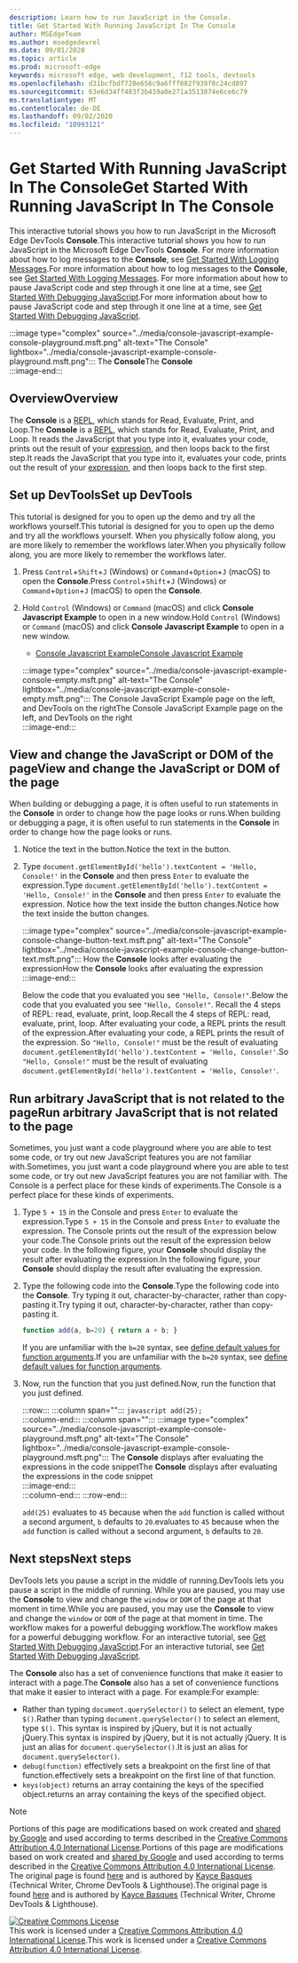 ```yaml
---
description: Learn how to run JavaScript in the Console.
title: Get Started With Running JavaScript In The Console
author: MSEdgeTeam
ms.author: msedgedevrel
ms.date: 09/01/2020
ms.topic: article
ms.prod: microsoft-edge
keywords: microsoft edge, web development, f12 tools, devtools
ms.openlocfilehash: d31bcfbdf728e656c9a6fff882f939f8c24cd897
ms.sourcegitcommit: 63e6d34ff483f3b419a0e271a3513874e6ce6c79
ms.translationtype: MT
ms.contentlocale: de-DE
ms.lasthandoff: 09/02/2020
ms.locfileid: "10993121"
---
```

<!-- Copyright Kayce Basques 

   Licensed under the Apache License, Version 2.0 (the "License");
   you may not use this file except in compliance with the License.
   You may obtain a copy of the License at

       https://www.apache.org/licenses/LICENSE-2.0

   Unless required by applicable law or agreed to in writing, software
   distributed under the License is distributed on an "AS IS" BASIS,
   WITHOUT WARRANTIES OR CONDITIONS OF ANY KIND, either express or implied.
   See the License for the specific language governing permissions and
   limitations under the License.  -->







# <span data-ttu-id="3a2e3-104">Get Started With Running JavaScript In The Console</span><span class="sxs-lookup"><span data-stu-id="3a2e3-104">Get Started With Running JavaScript In The Console</span></span>   



<span data-ttu-id="3a2e3-105">This interactive tutorial shows you how to run JavaScript in the Microsoft Edge DevTools **Console**.</span><span class="sxs-lookup"><span data-stu-id="3a2e3-105">This interactive tutorial shows you how to run JavaScript in the Microsoft Edge DevTools **Console**.</span></span>  <span data-ttu-id="3a2e3-106">For more information about how to log messages to the **Console**, see [Get Started With Logging Messages][DevToolsConsoleLoggingMessages].</span><span class="sxs-lookup"><span data-stu-id="3a2e3-106">For more information about how to log messages to the **Console**, see [Get Started With Logging Messages][DevToolsConsoleLoggingMessages].</span></span>  <span data-ttu-id="3a2e3-107">For more information about how to pause JavaScript code and step through it one line at a time, see [Get Started With Debugging JavaScript][DevToolsJavascriptIndex].</span><span class="sxs-lookup"><span data-stu-id="3a2e3-107">For more information about how to pause JavaScript code and step through it one line at a time, see [Get Started With Debugging JavaScript][DevToolsJavascriptIndex].</span></span>  

:::image type="complex" source="../media/console-javascript-example-console-playground.msft.png" alt-text="The Console" lightbox="../media/console-javascript-example-console-playground.msft.png":::
   <span data-ttu-id="3a2e3-109">The **Console**</span><span class="sxs-lookup"><span data-stu-id="3a2e3-109">The **Console**</span></span>  
:::image-end:::  

## <span data-ttu-id="3a2e3-110">Overview</span><span class="sxs-lookup"><span data-stu-id="3a2e3-110">Overview</span></span>   

<span data-ttu-id="3a2e3-111">The **Console** is a [REPL][WikiReadEvalPrintLoop], which stands for Read, Evaluate, Print, and Loop.</span><span class="sxs-lookup"><span data-stu-id="3a2e3-111">The **Console** is a [REPL][WikiReadEvalPrintLoop], which stands for Read, Evaluate, Print, and Loop.</span></span>  <span data-ttu-id="3a2e3-112">It reads the JavaScript that you type into it, evaluates your code, prints out the result of your [expression][2alityExpressionsVersusStatements], and then loops back to the first step.</span><span class="sxs-lookup"><span data-stu-id="3a2e3-112">It reads the JavaScript that you type into it, evaluates your code, prints out the result of your [expression][2alityExpressionsVersusStatements], and then loops back to the first step.</span></span>  

## <span data-ttu-id="3a2e3-113">Set up DevTools</span><span class="sxs-lookup"><span data-stu-id="3a2e3-113">Set up DevTools</span></span>   

<span data-ttu-id="3a2e3-114">This tutorial is designed for you to open up the demo and try all the workflows yourself.</span><span class="sxs-lookup"><span data-stu-id="3a2e3-114">This tutorial is designed for you to open up the demo and try all the workflows yourself.</span></span>  <span data-ttu-id="3a2e3-115">When you physically follow along, you are more likely to remember the workflows later.</span><span class="sxs-lookup"><span data-stu-id="3a2e3-115">When you physically follow along, you are more likely to remember the workflows later.</span></span>

1.  <span data-ttu-id="3a2e3-116">Press `Control`+`Shift`+`J` \(Windows\) or `Command`+`Option`+`J` \(macOS\) to open the **Console**.</span><span class="sxs-lookup"><span data-stu-id="3a2e3-116">Press `Control`+`Shift`+`J` \(Windows\) or `Command`+`Option`+`J` \(macOS\) to open the **Console**.</span></span>  
1.  <span data-ttu-id="3a2e3-117">Hold `Control` \(Windows\) or `Command` \(macOS\) and click **Console Javascript Example** to open in a new window.</span><span class="sxs-lookup"><span data-stu-id="3a2e3-117">Hold `Control` \(Windows\) or `Command` \(macOS\) and click **Console Javascript Example** to open in a new window.</span></span>  
    
    *   [<span data-ttu-id="3a2e3-118">Console Javascript Example</span><span class="sxs-lookup"><span data-stu-id="3a2e3-118">Console Javascript Example</span></span>][GlitchConsoleJavascriptExample]  
    
    :::image type="complex" source="../media/console-javascript-example-console-empty.msft.png" alt-text="The Console" lightbox="../media/console-javascript-example-console-empty.msft.png":::
       <span data-ttu-id="3a2e3-120">The Console JavaScript Example page on the left, and DevTools on the right</span><span class="sxs-lookup"><span data-stu-id="3a2e3-120">The Console JavaScript Example page on the left, and DevTools on the right</span></span>  
    :::image-end:::  
    
## <span data-ttu-id="3a2e3-121">View and change the JavaScript or DOM of the page</span><span class="sxs-lookup"><span data-stu-id="3a2e3-121">View and change the JavaScript or DOM of the page</span></span>   

<span data-ttu-id="3a2e3-122">When building or debugging a page, it is often useful to run statements in the **Console** in order to change how the page looks or runs.</span><span class="sxs-lookup"><span data-stu-id="3a2e3-122">When building or debugging a page, it is often useful to run statements in the **Console** in order to change how the page looks or runs.</span></span>  
    
1.  <span data-ttu-id="3a2e3-123">Notice the text in the button.</span><span class="sxs-lookup"><span data-stu-id="3a2e3-123">Notice the text in the button.</span></span>  
1.  <span data-ttu-id="3a2e3-124">Type `document.getElementById('hello').textContent = 'Hello, Console!'` in the **Console** and then press `Enter` to evaluate the expression.</span><span class="sxs-lookup"><span data-stu-id="3a2e3-124">Type `document.getElementById('hello').textContent = 'Hello, Console!'` in the **Console** and then press `Enter` to evaluate the expression.</span></span>  <span data-ttu-id="3a2e3-125">Notice how the text inside the button changes.</span><span class="sxs-lookup"><span data-stu-id="3a2e3-125">Notice how the text inside the button changes.</span></span>  
    
    :::image type="complex" source="../media/console-javascript-example-console-change-button-text.msft.png" alt-text="The Console" lightbox="../media/console-javascript-example-console-change-button-text.msft.png":::
       <span data-ttu-id="3a2e3-127">How the **Console** looks after evaluating the expression</span><span class="sxs-lookup"><span data-stu-id="3a2e3-127">How the **Console** looks after evaluating the expression</span></span>  
    :::image-end:::  
    
    <span data-ttu-id="3a2e3-128">Below the code that you evaluated you see `"Hello, Console!"`.</span><span class="sxs-lookup"><span data-stu-id="3a2e3-128">Below the code that you evaluated you see `"Hello, Console!"`.</span></span>  <span data-ttu-id="3a2e3-129">Recall the 4 steps of REPL: read, evaluate, print, loop.</span><span class="sxs-lookup"><span data-stu-id="3a2e3-129">Recall the 4 steps of REPL: read, evaluate, print, loop.</span></span>  <span data-ttu-id="3a2e3-130">After evaluating your code, a REPL prints the result of the expression.</span><span class="sxs-lookup"><span data-stu-id="3a2e3-130">After evaluating your code, a REPL prints the result of the expression.</span></span>  <span data-ttu-id="3a2e3-131">So `"Hello, Console!"` must be the result of evaluating `document.getElementById('hello').textContent = 'Hello, Console!'`.</span><span class="sxs-lookup"><span data-stu-id="3a2e3-131">So `"Hello, Console!"` must be the result of evaluating `document.getElementById('hello').textContent = 'Hello, Console!'`.</span></span>  
    
## <span data-ttu-id="3a2e3-132">Run arbitrary JavaScript that is not related to the page</span><span class="sxs-lookup"><span data-stu-id="3a2e3-132">Run arbitrary JavaScript that is not related to the page</span></span>   

<span data-ttu-id="3a2e3-133">Sometimes, you just want a code playground where you are able to test some code, or try out new JavaScript features you are not familiar with.</span><span class="sxs-lookup"><span data-stu-id="3a2e3-133">Sometimes, you just want a code playground where you are able to test some code, or try out new JavaScript features you are not familiar with.</span></span>  <span data-ttu-id="3a2e3-134">The Console is a perfect place for these kinds of experiments.</span><span class="sxs-lookup"><span data-stu-id="3a2e3-134">The Console is a perfect place for these kinds of experiments.</span></span>  

1.  <span data-ttu-id="3a2e3-135">Type `5 + 15` in the Console and press `Enter` to evaluate the expression.</span><span class="sxs-lookup"><span data-stu-id="3a2e3-135">Type `5 + 15` in the Console and press `Enter` to evaluate the expression.</span></span> <span data-ttu-id="3a2e3-136">The Console prints out the result of the expression below your code.</span><span class="sxs-lookup"><span data-stu-id="3a2e3-136">The Console prints out the result of the expression below your code.</span></span>  <span data-ttu-id="3a2e3-137">In the following figure, your **Console** should display the result after evaluating the expression.</span><span class="sxs-lookup"><span data-stu-id="3a2e3-137">In the following figure, your **Console** should display the result after evaluating the expression.</span></span>  

1.  <span data-ttu-id="3a2e3-138">Type the following code into the **Console**.</span><span class="sxs-lookup"><span data-stu-id="3a2e3-138">Type the following code into the **Console**.</span></span>  <span data-ttu-id="3a2e3-139">Try typing it out, character-by-character, rather than copy-pasting it.</span><span class="sxs-lookup"><span data-stu-id="3a2e3-139">Try typing it out, character-by-character, rather than copy-pasting it.</span></span>  
    
    ```javascript
    function add(a, b=20) { return a + b; }
    ```  
    
    <span data-ttu-id="3a2e3-140">If you are unfamiliar with the `b=20` syntax, see [define default values for function arguments][Esma6DefaultParameterValues].</span><span class="sxs-lookup"><span data-stu-id="3a2e3-140">If you are unfamiliar with the `b=20` syntax, see [define default values for function arguments][Esma6DefaultParameterValues].</span></span>  
    
1.  <span data-ttu-id="3a2e3-141">Now, run the function that you just defined.</span><span class="sxs-lookup"><span data-stu-id="3a2e3-141">Now, run the function that you just defined.</span></span>  
    
    :::row:::
       :::column span="":::
          ```javascript
          add(25);
          ```  
       :::column-end:::
       :::column span="":::
          :::image type="complex" source="../media/console-javascript-example-console-playground.msft.png" alt-text="The Console" lightbox="../media/console-javascript-example-console-playground.msft.png":::
             <span data-ttu-id="3a2e3-143">The **Console** displays after evaluating the expressions in the code snippet</span><span class="sxs-lookup"><span data-stu-id="3a2e3-143">The **Console** displays after evaluating the expressions in the code snippet</span></span>  
          :::image-end:::  
       :::column-end:::
    :::row-end:::
    
    `add(25)` <span data-ttu-id="3a2e3-144">evaluates to `45` because when the `add` function is called without a second argument, `b` defaults to `20`.</span><span class="sxs-lookup"><span data-stu-id="3a2e3-144">evaluates to `45` because when the `add` function is called without a second argument, `b` defaults to `20`.</span></span>  

## <span data-ttu-id="3a2e3-145">Next steps</span><span class="sxs-lookup"><span data-stu-id="3a2e3-145">Next steps</span></span>   

<!--See [Run JavaScript][DevToolsConsoleReference] to explore more features related to running JavaScript in the Console.  -->  

<!--todo: add console reference (run javascript) section when available  -->  

<span data-ttu-id="3a2e3-146">DevTools lets you pause a script in the middle of running.</span><span class="sxs-lookup"><span data-stu-id="3a2e3-146">DevTools lets you pause a script in the middle of running.</span></span>  <span data-ttu-id="3a2e3-147">While you are paused, you may use the **Console** to view and change the `window` or `DOM` of the page at that moment in time.</span><span class="sxs-lookup"><span data-stu-id="3a2e3-147">While you are paused, you may use the **Console** to view and change the `window` or `DOM` of the page at that moment in time.</span></span>  <span data-ttu-id="3a2e3-148">The workflow makes for a powerful debugging workflow.</span><span class="sxs-lookup"><span data-stu-id="3a2e3-148">The workflow makes for a powerful debugging workflow.</span></span>  <span data-ttu-id="3a2e3-149">For an interactive tutorial, see [Get Started With Debugging JavaScript][DevToolsJavascriptIndex].</span><span class="sxs-lookup"><span data-stu-id="3a2e3-149">For an interactive tutorial, see [Get Started With Debugging JavaScript][DevToolsJavascriptIndex].</span></span>  

<span data-ttu-id="3a2e3-150">The **Console** also has a set of convenience functions that make it easier to interact with a page.</span><span class="sxs-lookup"><span data-stu-id="3a2e3-150">The **Console** also has a set of convenience functions that make it easier to interact with a page.</span></span>  <span data-ttu-id="3a2e3-151">For example:</span><span class="sxs-lookup"><span data-stu-id="3a2e3-151">For example:</span></span>  

*   <span data-ttu-id="3a2e3-152">Rather than typing `document.querySelector()` to select an element, type `$()`.</span><span class="sxs-lookup"><span data-stu-id="3a2e3-152">Rather than typing `document.querySelector()` to select an element, type `$()`.</span></span>  <span data-ttu-id="3a2e3-153">This syntax is inspired by jQuery, but it is not actually jQuery.</span><span class="sxs-lookup"><span data-stu-id="3a2e3-153">This syntax is inspired by jQuery, but it is not actually jQuery.</span></span>  <span data-ttu-id="3a2e3-154">It is just an alias for `document.querySelector()`.</span><span class="sxs-lookup"><span data-stu-id="3a2e3-154">It is just an alias for `document.querySelector()`.</span></span>  
*   `debug(function)` <span data-ttu-id="3a2e3-155">effectively sets a breakpoint on the first line of that function.</span><span class="sxs-lookup"><span data-stu-id="3a2e3-155">effectively sets a breakpoint on the first line of that function.</span></span>  
*   `keys(object)` <span data-ttu-id="3a2e3-156">returns an array containing the keys of the specified object.</span><span class="sxs-lookup"><span data-stu-id="3a2e3-156">returns an array containing the keys of the specified object.</span></span>  

<!--See [Console Utilities API Reference][DevToolsConsoleUtilities] to explore all the convenience functions.  -->  

<!--todo: add console utilities api reference section when available  -->  

 



<!-- links -->  

[DevToolsConsoleLoggingMessages]: ./log.md "Get started with logging messages in the Console | Microsoft Docs"  
[DevToolsConsoleReference]: ./reference.md#run-javascript "Console reference | Microsoft Docs"  
[DevToolsConsoleUtilities]: ./utilities.md "Console Utilities API reference | Microsoft Docs"  
[DevToolsJavascriptIndex]: ../javascript/index.md "Get started with debugging JavaScript in Microsoft Edge DevTools"  

[2alityExpressionsVersusStatements]: https://2ality.com/2012/09/expressions-vs-statements.html "Expressions versus statements in JavaScript"  

[Esma6DefaultParameterValues]: https://es6-features.org/index#DefaultParameterValues "Default Parameter Values - Extended Parameter Handling - ECMAScript 6 — New Features: Overview & Comparison"  

[GlitchConsoleJavascriptExample]: https://microsoft-edge-chromium-devtools.glitch.me/static/console/javascript/index.html "Console Javascript Example | Glitch"  

[WikiReadEvalPrintLoop]: https://en.wikipedia.org/wiki/Read–eval–print_loop "Read–eval–print loop - Wikipedia"  

> [!NOTE]
> <span data-ttu-id="3a2e3-165">Portions of this page are modifications based on work created and [shared by Google][GoogleSitePolicies] and used according to terms described in the [Creative Commons Attribution 4.0 International License][CCA4IL].</span><span class="sxs-lookup"><span data-stu-id="3a2e3-165">Portions of this page are modifications based on work created and [shared by Google][GoogleSitePolicies] and used according to terms described in the [Creative Commons Attribution 4.0 International License][CCA4IL].</span></span>  
> <span data-ttu-id="3a2e3-166">The original page is found [here](https://developers.google.com/web/tools/chrome-devtools/console/javascript) and is authored by [Kayce Basques][KayceBasques] \(Technical Writer, Chrome DevTools \& Lighthouse\).</span><span class="sxs-lookup"><span data-stu-id="3a2e3-166">The original page is found [here](https://developers.google.com/web/tools/chrome-devtools/console/javascript) and is authored by [Kayce Basques][KayceBasques] \(Technical Writer, Chrome DevTools \& Lighthouse\).</span></span>  

[![Creative Commons License][CCby4Image]][CCA4IL]  
<span data-ttu-id="3a2e3-168">This work is licensed under a [Creative Commons Attribution 4.0 International License][CCA4IL].</span><span class="sxs-lookup"><span data-stu-id="3a2e3-168">This work is licensed under a [Creative Commons Attribution 4.0 International License][CCA4IL].</span></span>  

[CCA4IL]: https://creativecommons.org/licenses/by/4.0  
[CCby4Image]: https://i.creativecommons.org/l/by/4.0/88x31.png  
[GoogleSitePolicies]: https://developers.google.com/terms/site-policies  
[KayceBasques]: https://developers.google.com/web/resources/contributors/kaycebasques  
